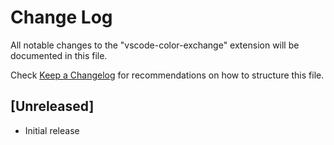 # Change Log
All notable changes to the "vscode-color-exchange" extension will be documented in this file.

Check [Keep a Changelog](http://keepachangelog.com/) for recommendations on how to structure this file.

## [Unreleased]
- Initial release